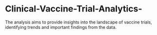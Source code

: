 # Clinical-Vaccine-Trial-Analytics-
The analysis aims to provide insights into the landscape of vaccine trials, identifying trends and important findings from the data.
